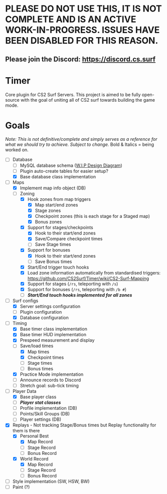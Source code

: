 # PLEASE DO NOT USE THIS, IT IS NOT COMPLETE AND IS AN ACTIVE WORK-IN-PROGRESS. ISSUES HAVE BEEN DISABLED FOR THIS REASON. 
## Please join the Discord: https://discord.cs.surf

# Timer
Core plugin for CS2 Surf Servers. This project is aimed to be fully open-source with the goal of uniting all of CS2 surf towards building the game mode.

# Goals
*Note: This is not definitive/complete and simply serves as a reference for what we should try to achieve. Subject to change.*
Bold & Italics = being worked on.

- [ ] Database
  - [ ] MySQL database schema ([W.I.P Design Diagram](https://dbdiagram.io/d/CS2Surf-Timer-DB-Schema-6560b76b3be1495787ace4d2))
  - [ ] Plugin auto-create tables for easier setup? 
  - [X] Base database class implementation
- [ ] Maps
  - [X] Implement map info object (DB)
  - [ ] Zoning
    - [X] Hook zones from map triggers
      - [X] Map start/end zones
      - [X] Stage zones
      - [X] Checkpoint zones (this is each stage for a Staged map)
      - [X] Bonus zones
    - [X] Support for stages/checkpoints
      - [X] Hook to their start/end zones
      - [X] Save/Compare checkpoint times
      - [ ] Save Stage times
    - [X] Support for bonuses
      - [X] Hook to their start/end zones
      - [ ] Save Bonus times
    - [X] Start/End trigger touch hooks
    - [X] Load zone information automatically from standardised triggers: https://github.com/CS2Surf/Timer/wiki/CS2-Surf-Mapping 
    - [X] Support for stages (`/rs`, teleporting with `/s`)
    - [X] Support for bonuses (`/rs`, teleporting with `/b #`)
    - [ ] _**Start/End touch hooks implemented for all zones**_
- [ ] Surf configs
  - [X] Server settings configuration
  - [ ] Plugin configuration
  - [X] Database configuration
- [ ] Timing
  - [X] Base timer class implementation
  - [X] Base timer HUD implementation
  - [X] Prespeed measurement and display
  - [ ] Save/load times
    - [x] Map times
    - [x] Checkpoint times
    - [ ] Stage times
    - [ ] Bonus times
  - [X] Practice Mode implementation
  - [ ] Announce records to Discord
  - [ ] Stretch goal: sub-tick timing
- [ ] Player Data
  - [X] Base player class
  - [ ] **_Player stat classes_**
  - [ ] Profile implementation (DB)
  - [ ] Points/Skill Groups (DB)
  - [ ] Player settings (DB)
- [x] Replays - Not tracking Stage/Bonus times but Replay functionality for them is there
   - [x] Personal Best 
      - [x] Map Record
      - [ ] Stage Record
      - [ ] Bonus Record
   - [x] World Record
      - [X] Map Record
      - [ ] Stage Record
      - [ ] Bonus Record
- [ ] Style implementation (SW, HSW, BW)
- [ ] Paint (?)
